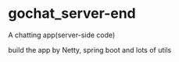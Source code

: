 # gochat_server-end
A chatting app(server-side code)

build the app by Netty, spring boot and lots of utils
